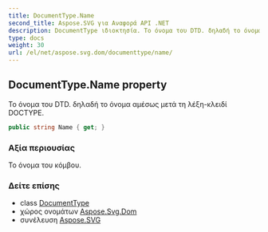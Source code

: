 ```yaml
---
title: DocumentType.Name
second_title: Aspose.SVG για Αναφορά API .NET
description: DocumentType ιδιοκτησία. Το όνομα του DTD. δηλαδή το όνομα αμέσως μετά τη λέξηκλειδί DOCTYPE.
type: docs
weight: 30
url: /el/net/aspose.svg.dom/documenttype/name/
---
```

## DocumentType.Name property

Το όνομα του DTD. δηλαδή το όνομα αμέσως μετά τη λέξη-κλειδί DOCTYPE.

```csharp
public string Name { get; }
```

### Αξία περιουσίας

Το όνομα του κόμβου.

### Δείτε επίσης

* class [DocumentType](../)
* χώρος ονομάτων [Aspose.Svg.Dom](../../documenttype/)
* συνέλευση [Aspose.SVG](../../../)


